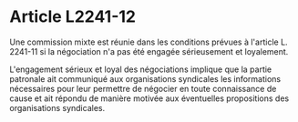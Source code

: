 # Article L2241-12

Une commission mixte est réunie dans les conditions prévues à l'article L. 2241-11 si la négociation n'a pas été engagée sérieusement et loyalement.

L'engagement sérieux et loyal des négociations implique que la partie patronale ait communiqué aux organisations syndicales les informations nécessaires pour leur permettre de négocier en toute connaissance de cause et ait répondu de manière motivée aux éventuelles propositions des organisations syndicales.